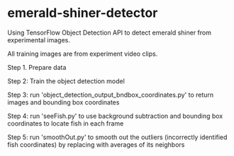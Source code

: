 # emerald-shiner-detector
Using TensorFlow Object Detection API to detect emerald shiner from experimental images.

All training images are from experiment video clips.

Step 1. Prepare data


Step 2: Train the object detection model

Step 3: run 'object_detection_output_bndbox_coordinates.py' to return images and bounding box coordinates

Step 4: run 'seeFish.py' to use background subtraction and bounding box coordinates to locate fish in each frame

Step 5: run 'smoothOut.py' to smooth out the outliers (incorrectly identified fish coordinates) by replacing with averages of its neighbors
